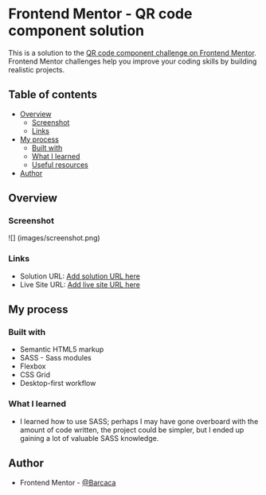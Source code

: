 # Frontend Mentor - QR code component solution

This is a solution to the [QR code component challenge on Frontend Mentor](https://www.frontendmentor.io/challenges/qr-code-component-iux_sIO_H). Frontend Mentor challenges help you improve your coding skills by building realistic projects. 

## Table of contents

- [Overview](#overview)
  - [Screenshot](#screenshot)
  - [Links](#links)
- [My process](#my-process)
  - [Built with](#built-with)
  - [What I learned](#what-i-learned)
  - [Useful resources](#useful-resources)
- [Author](#author)

## Overview

### Screenshot

![] (images/screenshot.png)

### Links

- Solution URL: [Add solution URL here](https://your-solution-url.com)
- Live Site URL: [Add live site URL here](https://your-live-site-url.com)

## My process

### Built with

- Semantic HTML5 markup
- SASS - Sass modules
- Flexbox
- CSS Grid
- Desktop-first workflow

### What I learned

- I learned how to use SASS; perhaps I may have gone overboard with the amount of code written, the project could be simpler, but I ended up gaining a lot of valuable SASS knowledge.

## Author
- Frontend Mentor - [@Barcaca](https://www.frontendmentor.io/profile/Barcaca)

